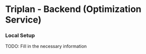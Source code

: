 # Triplan - Backend (Optimization Service)

### Local Setup

TODO: Fill in the necessary information

